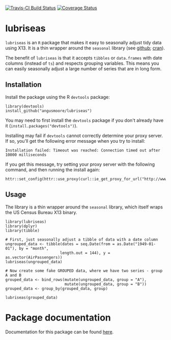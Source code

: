 [![Travis-CI Build Status](https://travis-ci.org/angusmoore/lubriseas.svg?branch=master)](https://travis-ci.org/angusmoore/lubriseas)
[![Coverage Status](https://coveralls.io/repos/github/angusmoore/lubriseas/badge.svg?branch=master)](https://coveralls.io/github/angusmoore/lubriseas?branch=master)

# lubriseas
`lubriseas` is an `R` package that makes it easy to seasonally adjust tidy data using X13. It is a thin wrapper around the `seasonal` library (see [github](https://github.com/christophsax/seasonal); [cran](https://cran.r-project.org/package=seasonal)).

The benefit of `lubriseas` is that it accepts `tibbles` or `data.frames` with date columns (instead of `ts`) and respects grouping variables. This means you can easily seasonally adjust a large number of series that are in long form.

## Installation

Install the package using the R `devtools` package:
  ```
library(devtools)
install_github("angusmoore/lubriseas")
```

You may need to first install the `devtools` package if you don't already have it (`install.packages("devtools")`).

Installing may fail if `devtools` cannot correctly determine your proxy server. If so, you'll get the following error message when you try to install:
```
Installation failed: Timeout was reached: Connection timed out after 10000 milliseconds
```
If you get this message, try setting your proxy server with the following command, and then running the install again:
```
httr::set_config(httr::use_proxy(curl::ie_get_proxy_for_url("http://www.google.com")))
```

## Usage
The library is a thin wrapper around the `seasonal` library, which itself wraps
the US Census Bureau X13 binary.

```
library(lubriseas)
library(dplyr)
library(tibble)

# First, just seasonally adjust a tibble of data with a date column
ungrouped_data <- tibble(dates = seq.Date(from = as.Date("1949-01-01"), by = "month",
                        length.out = 144), y = as.vector(AirPassengers))
lubriseas(ungrouped_data)

# Now create some fake GROUPED data, where we have two series - group A and B
grouped_data <- bind_rows(mutate(ungrouped_data, group = "A"),
                          mutate(ungrouped_data, group = "B"))
grouped_data <- group_by(grouped_data, group)

lubriseas(grouped_data)
```

# Package documentation

Documentation for this package can be found [here](https://angusmoore.github.io/lubriseas/lubriseas.pdf).

